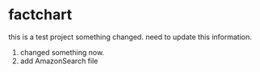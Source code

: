 # factchart 
this is a test project 
something changed. need to update this information. 
1. changed something now. 
2. add AmazonSearch file